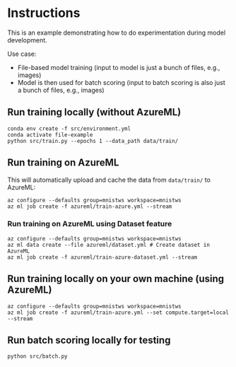 # Instructions

This is an example demonstrating how to do experimentation during model development.

Use case:
* File-based model training (input to model is just a bunch of files, e.g., images)
* Model is then used for batch scoring (input to batch scoring is also just a bunch of files, e.g., images)

## Run training locally (without AzureML)

```console
conda env create -f src/environment.yml
conda activate file-example
python src/train.py --epochs 1 --data_path data/train/
```

## Run training on AzureML

This will automatically upload and cache the data from `data/train/` to AzureML:

```console
az configure --defaults group=mnistws workspace=mnistws
az ml job create -f azureml/train-azure.yml --stream
```

### Run training on AzureML using Dataset feature

```console
az configure --defaults group=mnistws workspace=mnistws
az ml data create --file azureml/dataset.yml # Create dataset in AzureML
az ml job create -f azureml/train-azure-dataset.yml --stream
```

## Run training locally on your own machine (using AzureML)

```console
az configure --defaults group=mnistws workspace=mnistws
az ml job create -f azureml/train-azure.yml --set compute.target=local --stream
```

## Run batch scoring locally for testing

```console
python src/batch.py
```
